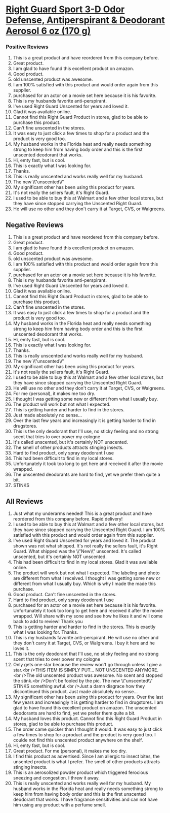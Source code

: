 # [Right Guard Sport 3-D Odor Defense, Antiperspirant &amp; Deodorant Aerosol 6 oz (170 g)](https://products.checkmycream.com/products/right-guard-sport-3-d-odor-defense-antiperspirant-and-deodorant-aerosol-6-oz-170-g.html)

### Positive Reviews

<ol>
      <li>This is a great product and have reordered from this company before.  </li>
      <li>Great product.  </li>
      <li>I am glad to have found this excellent product on amazon.</li>
      <li>Good product.</li>
      <li>old unscented product was awesome.</li>
      <li>I am 100% satisfied with this product and would order again from this supplier.</li>
      <li>purchased for an actor on a movie set here because it is his favorite.</li>
      <li>This is my husbands favorite anti-perspirant.</li>
      <li>I&#x27;ve used Right Guard Unscented for years and loved it.</li>
      <li>Glad it was available online.</li>
      <li>Cannot find this Right Guard Product in stores, glad to be able to purchase this product.</li>
      <li>Can&#x27;t fine unscented in the stores.</li>
      <li>It was easy to just click a few times to shop for a product and the product is very good too.</li>
      <li>My husband works in the Florida heat and really needs something strong to keep him from having body order and this is the first unscented deodorant that works.  </li>
      <li>Hi, emty fast, but is cool.</li>
      <li>This is exactly what I was looking for.  </li>
      <li>Thanks.</li>
      <li>This is really unscented and works really well for my husband.  </li>
      <li>The new \\&quot;unscented\\&quot;</li>
      <li>My significant other has been using this product for years.</li>
      <li>It&#x27;s not really the sellers fault, it&#x27;s Right Guard.</li>
      <li>I used to be able to buy this at Walmart and a few other local stores, but they have since stopped carrying the Unscented Right Guard.  </li>
      <li>He will use no other and they don&#x27;t carry it at Target, CVS, or Walgreens.</li>
</ol>


<h2>Negative Reviews</h2>
<ol>
<li> This is a great product and have reordered from this company before.  </li>
<li> Great product.  </li>
<li> I am glad to have found this excellent product on amazon.</li>
<li> Good product.</li>
<li> old unscented product was awesome.</li>
<li> I am 100% satisfied with this product and would order again from this supplier.</li>
<li> purchased for an actor on a movie set here because it is his favorite.</li>
<li> This is my husbands favorite anti-perspirant.</li>
<li> I&#x27;ve used Right Guard Unscented for years and loved it.</li>
<li> Glad it was available online.</li>
<li> Cannot find this Right Guard Product in stores, glad to be able to purchase this product.</li>
<li> Can&#x27;t fine unscented in the stores.</li>
<li> It was easy to just click a few times to shop for a product and the product is very good too.</li>
<li> My husband works in the Florida heat and really needs something strong to keep him from having body order and this is the first unscented deodorant that works.  </li>
<li> Hi, emty fast, but is cool.</li>
<li> This is exactly what I was looking for.  </li>
<li> Thanks.</li>
<li> This is really unscented and works really well for my husband.  </li>
<li> The new \\&quot;unscented\\&quot;</li>
<li> My significant other has been using this product for years.</li>
<li> It&#x27;s not really the sellers fault, it&#x27;s Right Guard.</li>
<li> I used to be able to buy this at Walmart and a few other local stores, but they have since stopped carrying the Unscented Right Guard.  </li>
<li> He will use no other and they don&#x27;t carry it at Target, CVS, or Walgreens.</li>
<li> For me (personal), it makes me too dry.</li>
<li> I thought I was getting some new or different from what I usually buy.</li>
<li> The product will work but not what I expected.</li>
<li> This is getting harder and harder to find in the stores.  </li>
<li> Just made absolutely no sense...</li>
<li> Over the last few years and increasingly it is getting harder to find in drugstores.</li>
<li> This is the only deodorant that I&#x27;ll use, no sticky feeling and no strong scent that tries to over power my cologne</li>
<li> It&#x27;s called unscented, but it&#x27;s certainly NOT unscented.</li>
<li> The smell of other products attracts stinging insects.</li>
<li> Hard to find product, only spray deodorant I use</li>
<li> This had been difficult to find in my local stores.  </li>
<li> Unfortunately it took too long to get here and received it after the movie wrapped.</li>
<li> The unscented deodorants are hard to find, yet we prefer them quite a bit.</li>
<li> STINKS</li>
</ol>

<h2>All Reviews</h2>

<ol>
    <li> Just what my underarms needed!  This is a great product and have reordered from this company before.  Rapid delivery!</li>
    <li> I used to be able to buy this at Walmart and a few other local stores, but they have since stopped carrying the Unscented Right Guard.  I am 100% satisfied with this product and would order again from this supplier.</li>
    <li> I&#x27;ve used Right Guard Unscented for years and loved it. The product shown was not what shipped. It&#x27;s not really the sellers fault, it&#x27;s Right Guard. What shipped was the \\&quot;New\\&quot; unscented. It&#x27;s called unscented, but it&#x27;s certainly NOT unscented.</li>
    <li> This had been difficult to find in my local stores.  Glad it was available online.</li>
    <li> The product will work but not what I expected. The labeling and photo are different from what I received. I thought I was getting some new or different from what I usually buy. Which is why I made the made this purchase.</li>
    <li> Good product. Can&#x27;t fine unscented in the stores.</li>
    <li> Hard to find product, only spray deodorant I use</li>
    <li> purchased for an actor on a movie set here because it is his favorite. Unfortunately it took too long to get here and received it after the movie wrapped. Will share with my sone and see how he likes it and will come back to add to review! Thank you</li>
    <li> This is getting harder and harder to find in the stores.  This is exactly what I was looking for.  Thanks.</li>
    <li> This is my husbands favorite anti-perspirant. He will use no other and they don&#x27;t carry it at Target, CVS, or Walgreens. I buy it here and he loves it.</li>
    <li> This is the only deodorant that I&#x27;ll use, no sticky feeling and no strong scent that tries to over power my cologne</li>
    <li> Only gets one star because the review won&#x27;t go through unless I give a star.&lt;br /&gt;THIS ITEM IS SIMPLY PUT...  NOT UNSCENTED ANYMORE.&lt;br /&gt;The old unscented product was awesome. No scent and stopped the stink.&lt;br /&gt;Don&#x27;t be fooled by the pic. The new \\&quot;unscented\\&quot; STINKS something awful.&lt;br /&gt;Just a damn disgrace how they discontinued this product. Just made absolutely no sense...</li>
    <li> My significant other has been using this product for years. Over the last few years and increasingly it is getting harder to find in drugstores. I am glad to have found this excellent product on amazon. The unscented deodorants are hard to find, yet we prefer them quite a bit.</li>
    <li> My husband loves this product.  Cannot find this Right Guard Product in stores, glad to be able to purchase this product.</li>
    <li> The order came quicker than I thought it would. It was easy to just click a few times to shop for a product and the product is very good too. I coulde not find this unscented product anywhere on the shelf.</li>
    <li> Hi, emty fast, but is cool.</li>
    <li> Great product.  For me (personal), it makes me too dry.</li>
    <li> I find this product as advertised. Since I am allergic to insect bites, the unsented product is what I prefer. The smell of other products attracts stinging insects.</li>
    <li> This is an aerosolized powder product which triggered ferocious sneezing and congestion.  I threw it away.</li>
    <li> This is really unscented and works really well for my husband.  My husband works in the Florida heat and really needs something strong to keep him from having body order and this is the first unscented deodorant that works.  I have fragrance sensitivities and can not have him using any product with a perfume smell.</li>
</ol>




